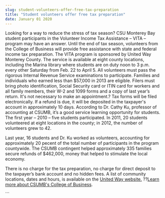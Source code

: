 ```yaml
---
slug: student-volunteers-offer-free-tax-preparation
title: "Student volunteers offer free tax preparation"
date: January 01 2020
---
```


 
<p>
  Looking for a way to reduce the stress of tax season? CSU Monterey Bay student
  participants in the Volunteer Income Tax Assistance – VITA – program may have
  an answer. Until the end of tax season, volunteers from the College of
  Business will provide free assistance with state and federal income tax
  preparation. The VITA program is sponsored by United Way Monterey County. The
  service is available at eight county locations, including the Marina library
  where students are on duty noon to 3 p.m. every other Saturday from Feb. 22 to
  April 5. All volunteers must pass the rigorous Internal Revenue Service
  examinations to participate. Families and individuals who earned less than
  $57,000 in 2013 are eligible. Filers must bring photo identification, Social
  Security card or ITIN card for workers and all family members, their W-2 and
  1099 forms and a copy of last year’s return. It's not necessary to make an
  appointment.? Tax forms will be filed electronically. If a refund is due, it
  will be deposited in the taxpayer's account in approximately 10 days.
  According to Dr. Cathy Ku, professor of accounting at CSUMB, it’s a good
  service learning opportunity for students. The first year – 2010 – five
  students participated. In 2011, 20 students volunteered at eight locations in
  the county; in 2012, the number of volunteers grew to 42.
</p>
<p>
  Last year, 16 students and Dr. Ku worked as volunteers, accounting for
  approximately 20 pecent of the total number of participants in the program
  countywide. The CSUMB contingent helped approximately 335 families secure
  refunds of $462,000, money that helped to stimulate the local economy.
</p>
<p>
  There is no charge for the tax preparation, no charge for direct deposit to
  the taxpayer’s bank account and no hidden fees. A list of community locations,
  dates and hours, is available on the
  <a href="https://www.unitedwaymcca.org/free-tax-prep">United Way website.</a>
  ??<a href="https://csumb.edu/business"
    >Learn more about CSUMB's College of Business</a
  >.
</p>
```
